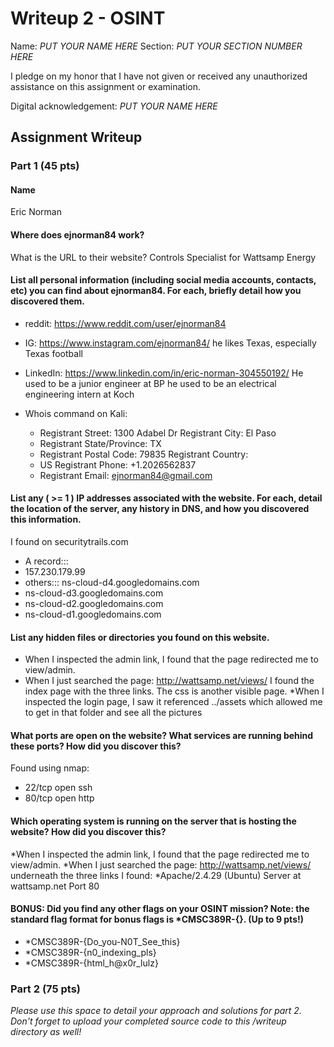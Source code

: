 # Writeup 2 - OSINT

Name: *PUT YOUR NAME HERE*
Section: *PUT YOUR SECTION NUMBER HERE*

I pledge on my honor that I have not given or received any unauthorized assistance on this assignment or examination.

Digital acknowledgement: *PUT YOUR NAME HERE*

## Assignment Writeup

### Part 1 (45 pts)


#### Name
Eric Norman

#### Where does ejnorman84 work? 
What is the URL to their website? Controls Specialist for Wattsamp Energy

#### List all personal information (including social media accounts, contacts, etc) you can find about ejnorman84. For each, briefly detail how you discovered them. 

* reddit: https://www.reddit.com/user/ejnorman84
* IG: https://www.instagram.com/ejnorman84/ he likes Texas, especially Texas football
* LinkedIn: https://www.linkedin.com/in/eric-norman-304550192/ He used to be a junior engineer at BP he used to be an electrical engineering intern at Koch

* Whois command on Kali: 
  * Registrant Street: 1300 Adabel Dr Registrant City: El Paso 
  * Registrant State/Province: TX 
  * Registrant Postal Code: 79835 Registrant Country: 
  * US Registrant Phone: +1.2026562837 
  * Registrant Email: ejnorman84@gmail.com

#### List any ( >= 1 ) IP addresses associated with the website. For each, detail the location of the server, any history in DNS, and how you discovered this information. 
I found on securitytrails.com 
* A record::: 
 * 157.230.179.99 
* others::: ns-cloud-d4.googledomains.com 
 * ns-cloud-d3.googledomains.com 
 * ns-cloud-d2.googledomains.com 
 * ns-cloud-d1.googledomains.com
 
#### List any hidden files or directories you found on this website. 
* When I inspected the admin link, I found that the page redirected me to view/admin. 
* When I just searched the page: http://wattsamp.net/views/ I found the index page with the three links. The css is another visible page. 
*When I inspected the login page, I saw it referenced ../assets which allowed me to get in that folder and see all the pictures

#### What ports are open on the website? What services are running behind these ports? How did you discover this? 
Found using nmap: 
* 22/tcp open ssh 
* 80/tcp open http

#### Which operating system is running on the server that is hosting the website? How did you discover this? 
*When I inspected the admin link, I found that the page redirected me to view/admin. 
*When I just searched the page: http://wattsamp.net/views/ underneath the three links I found: 
 *Apache/2.4.29 (Ubuntu) Server at wattsamp.net Port 80

#### BONUS: Did you find any other flags on your OSINT mission? Note: the standard flag format for bonus flags is *CMSC389R-{}. (Up to 9 pts!) 
* *CMSC389R-{Do_you-N0T_See_this} 
* *CMSC389R-{n0_indexing_pls} 
* *CMSC389R-{html_h@x0r_lulz}


### Part 2 (75 pts)

*Please use this space to detail your approach and solutions for part 2. Don't forget to upload your completed source code to this /writeup directory as well!*
